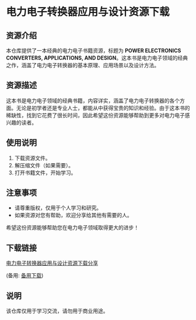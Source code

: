# 电力电子转换器应用与设计资源下载

## 资源介绍

本仓库提供了一本经典的电力电子书籍资源，标题为 **POWER ELECTRONICS CONVERTERS, APPLICATIONS, AND DESIGN**。这本书是电力电子领域的经典之作，涵盖了电力电子转换器的基本原理、应用场景以及设计方法。

## 资源描述

这本书是电力电子领域的经典书籍，内容详实，涵盖了电力电子转换器的各个方面。无论是初学者还是专业人士，都能从中获得宝贵的知识和经验。由于这本书的稀缺性，找到它花费了很长时间，因此希望这份资源能够帮助到更多对电力电子感兴趣的读者。

## 使用说明

1. 下载资源文件。
2. 解压缩文件（如果需要）。
3. 打开书籍文件，开始学习。

## 注意事项

- 请尊重版权，仅用于个人学习和研究。
- 如果资源对您有帮助，欢迎分享给其他有需要的人。

希望这份资源能够帮助您在电力电子领域取得更大的进步！

## 下载链接
[电力电子转换器应用与设计资源下载分享](https://pan.quark.cn/s/c5042c81a2bb) 

(备用: [备用下载](https://pan.baidu.com/s/1nIUAU651xHKm6EwrZIspHw?pwd=1234))

## 说明

该仓库仅用于学习交流，请勿用于商业用途。
